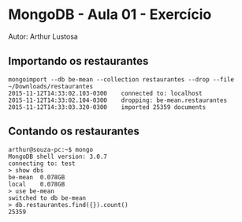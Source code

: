 # MongoDB - Aula 01 - Exercício

Autor: Arthur Lustosa

## Importando os restaurantes

```
mongoimport --db be-mean --collection restaurantes --drop --file ~/Downloads/restaurantes 
2015-11-12T14:33:02.103-0300	connected to: localhost
2015-11-12T14:33:02.104-0300	dropping: be-mean.restaurantes
2015-11-12T14:33:03.320-0300	imported 25359 documents
```

## Contando os restaurantes

```
arthur@souza-pc:~$ mongo
MongoDB shell version: 3.0.7
connecting to: test
> show dbs
be-mean  0.078GB
local    0.078GB
> use be-mean
switched to db be-mean
> db.restaurantes.find({}).count()
25359
```  
